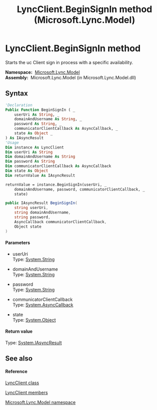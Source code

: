 ﻿---
title: LyncClient.BeginSignIn method  (Microsoft.Lync.Model)
TOCTitle: 'BeginSignIn method '
ms:assetid: M:Microsoft.Lync.Model.LyncClient.BeginSignIn(System.String,System.String,System.String,System.AsyncCallback,System.Object)_DI_3_UC_OCS14MrefLyncWPF
ms:mtpsurl: https://msdn.microsoft.com/en-us/library/microsoft.lync.model.lyncclient.beginsignin(v=office.15)
ms:contentKeyID: 48592792
ms.date: 07/28/2014
mtps_version: v=office.15
f1_keywords:
- Microsoft.Lync.Model.LyncClient.BeginSignIn
dev_langs:
- CSharp
- JScript
- VB
- other
---

# LyncClient.BeginSignIn method

Starts the uc Client sign in process with a specific availability.

**Namespace:**  [Microsoft.Lync.Model](microsoft-lync-model-namespace_2.md)  
**Assembly:**  Microsoft.Lync.Model (in Microsoft.Lync.Model.dll)

## Syntax

``` vb
'Declaration
Public Function BeginSignIn ( _
    userUri As String, _
    domainAndUsername As String, _
    password As String, _
    communicatorClientCallback As AsyncCallback, _
    state As Object _
) As IAsyncResult
'Usage
Dim instance As LyncClient
Dim userUri As String
Dim domainAndUsername As String
Dim password As String
Dim communicatorClientCallback As AsyncCallback
Dim state As Object
Dim returnValue As IAsyncResult

returnValue = instance.BeginSignIn(userUri, _
    domainAndUsername, password, communicatorClientCallback, _
    state)
```

``` csharp
public IAsyncResult BeginSignIn(
    string userUri,
    string domainAndUsername,
    string password,
    AsyncCallback communicatorClientCallback,
    Object state
)
```

#### Parameters

  - userUri  
    Type: [System.String](http://msdn2.microsoft.com/en-us/library/s1wwdcbf)  

<!-- end list -->

  - domainAndUsername  
    Type: [System.String](http://msdn2.microsoft.com/en-us/library/s1wwdcbf)  

<!-- end list -->

  - password  
    Type: [System.String](http://msdn2.microsoft.com/en-us/library/s1wwdcbf)  

<!-- end list -->

  - communicatorClientCallback  
    Type: [System.AsyncCallback](http://msdn2.microsoft.com/en-us/library/ckbe7yh5)  

<!-- end list -->

  - state  
    Type: [System.Object](http://msdn2.microsoft.com/en-us/library/e5kfa45b)  

#### Return value

Type: [System.IAsyncResult](http://msdn2.microsoft.com/en-us/library/ft8a6455)  

## See also

#### Reference

[LyncClient class](lyncclient-class-microsoft-lync-model_2.md)

[LyncClient members](lyncclient-members-microsoft-lync-model_2.md)

[Microsoft.Lync.Model namespace](microsoft-lync-model-namespace_2.md)

